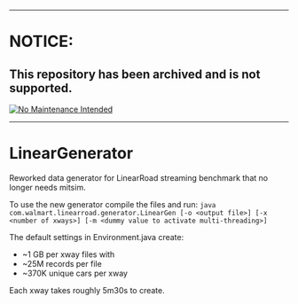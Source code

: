 ***
# NOTICE:

## This repository has been archived and is not supported.

[![No Maintenance Intended](http://unmaintained.tech/badge.svg)](http://unmaintained.tech/)
***

# LinearGenerator
Reworked data generator for LinearRoad streaming benchmark that no longer needs mitsim.

To use the new generator compile the files and run: `java com.walmart.linearroad.generator.LinearGen [-o <output file>] [-x <number of xways>] [-m <dummy value to activate multi-threading>]`

The default settings in Environment.java create:
* ~1 GB per xway files with
* ~25M records per file
* ~370K unique cars per xway

Each xway takes roughly 5m30s to create.
